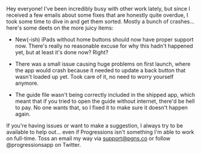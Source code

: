 Hey everyone! I've been incredibly busy with other work lately, but since I received a few emails about some fixes that are honestly quite overdue, I took some time to dive in and get them sorted. Mostly a bunch of crashes… here's some deets on the more juicy items:

- New(-ish) iPads without home buttons should now have proper support now. There's really no reasonable excuse for why this hadn't happened yet, but at least it's done now? Right?

- There was a small issue causing huge problems on first launch, where the app would crash because it needed to update a back button that wasn't loaded up yet. Took care of it, no need to worry yourself anymore.

- The guide file wasn't being correctly included in the shipped app, which meant that if you tried to open the guide without internet, there'd be hell to pay. No one wants that, so I fixed it to make sure it doesn't happen again.

If you're having issues or want to make a suggestion, I always try to be available to help out… even if Progressions isn't something I'm able to work on full-time. Toss an email my way via support@pgns.co or follow @progressionsapp on Twitter.
